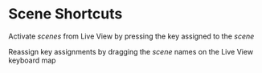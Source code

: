 # Scene Shortcuts

Activate *scenes* from Live View by pressing the key assigned to the *scene*

Reassign key assignments by dragging the *scene* names on the Live View keyboard map

